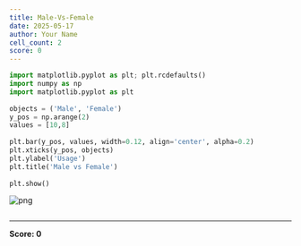 ```yaml
---
title: Male-Vs-Female
date: 2025-05-17
author: Your Name
cell_count: 2
score: 0
---
```


```python
import matplotlib.pyplot as plt; plt.rcdefaults()
import numpy as np
import matplotlib.pyplot as plt
 
objects = ('Male', 'Female')
y_pos = np.arange(2)
values = [10,8]
 
plt.bar(y_pos, values, width=0.12, align='center', alpha=0.2)
plt.xticks(y_pos, objects)
plt.ylabel('Usage')
plt.title('Male vs Female')
 
plt.show()
```


    
![png](/mlnotes/images/male-vs-female_0_0.png)
    



```python

```


---
**Score: 0**